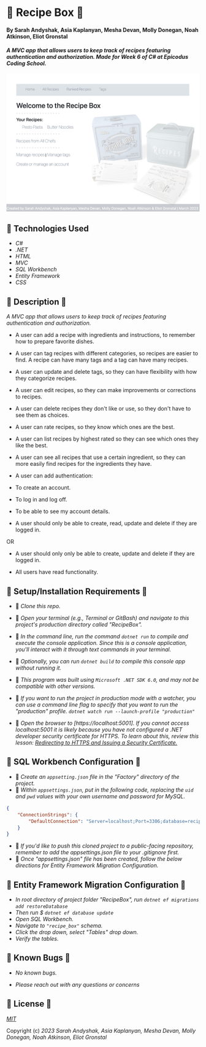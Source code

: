 # 🍲 Recipe Box 🍲

#### By Sarah Andyshak, Asia Kaplanyan, Mesha Devan, Molly Donegan, Noah Atkinson, Eliot Gronstal

#### _A MVC app that allows users to keep track of recipes featuring authentication and authorization. Made for Week 6 of C# at Epicodus Coding School._

![](landingpage.png)

## 🧂 Technologies Used 
 
* _C#_
* _.NET_
* _HTML_
* _MVC_
* _SQL Workbench_
* _Entity Framework_
* _CSS_

## 🧂 Description 🧂

_A MVC app that allows users to keep track of recipes featuring authentication and authorization._

* A user can add a recipe with ingredients and instructions, to remember how to prepare favorite dishes.

* A user can tag recipes with different categories, so recipes are easier to find. A recipe can have many tags and a tag can have many recipes.

* A user can update and delete tags, so they can have flexibility with how they categorize recipes.

* A user can edit recipes, so they can make improvements or corrections to recipes.

* A user can delete recipes they don't like or use, so they don't have to see them as choices.

* A user can rate recipes, so they know which ones are the best.

* A user can list recipes by highest rated so they can see which ones they like the best.

* A user can see all recipes that use a certain ingredient, so they can more easily find recipes for the ingredients they have.

* A user can add authentication:

* To create an account.
* To log in and log off.
* To be able to see my account details.

* A user should only be able to create, read, update and delete if they are logged in.

OR

* A user should only only be able to create, update and delete if they are logged in. 

* All users have read functionality.

## 🧂 Setup/Installation Requirements 🧂

* 🔨 _Clone this repo._
* 🔨 _Open your terminal (e.g., Terminal or GitBash) and navigate to this project's production directory called "RecipeBox"._
* 🔨 _In the command line, run the command ``dotnet run`` to compile and execute the console application. Since this is a console application, you'll interact with it through text commands in your terminal._
* 🔨 _Optionally, you can run ``dotnet build`` to compile this console app without running it._
* 🔨 _This program was built using `Microsoft .NET SDK 6.0`, and may not be compatible with other versions._

* 🔨 _If you want to run the project in production mode with a watcher, you can use a command line flag to specify that you want to run the "production" profile. ``dotnet watch run --launch-profile "production"``_
* 🔨 _Open the browser to [https://localhost:5001]. If you cannot access localhost:5001 it is likely because you have not configured a .NET developer security certificate for HTTPS. To learn about this, review this lesson: [Redirecting to HTTPS and Issuing a Security Certificate.](https://www.learnhowtoprogram.com/c-and-net/basic-web-applications/redirecting-to-https-and-issuing-a-security-certificate)_

## 🧂 SQL Workbench Configuration 🧂
* 🔧 _Create an `appsetting.json` file in the "Factory" directory of the project._
* 🔧 _Within `appsettings.json`, put in the following code, replacing the `uid` and `pwd` values with your own username and password for MySQL._ 
```json
{
    "ConnectionStrings": {
        "DefaultConnection": "Server=localhost;Port=3306;database=recipe_box;uid=[YOUR-USERNAME-HERE];pwd=[YOUR-PASSWORD-HERE];"
    }
}
```
* 🔧 _If you'd like to push this cloned project to a public-facing repository, remember to add the appsettings.json file to your .gitignore first._
* 🔧 _Once "appsettings.json" file has been created, follow the below directions for Entity Framework Migration Configuration._ 

## 🧂 Entity Framework Migration Configuration 🧂

* _In root directory of project folder "RecipeBox", run `dotnet ef migrations add restoreDatabase`_
* _Then run $ `dotnet ef database update`_
* _Open SQL Workbench._
* _Navigate to `"recipe_box"` schema._
* _Click the drop down, select "Tables" drop down._
* _Verify the tables._

## 🥟 Known Bugs 🥟

* _No known bugs._

* _Please reach out with any questions or concerns_

## 🥟 License 🥟

_[MIT](https://opensource.org/license/mit/)_

Copyright (c) _2023_ _Sarah Andyshak, Asia Kaplanyan, Mesha Devan, Molly Donegan, Noah Atkinson, Eliot Gronstal_